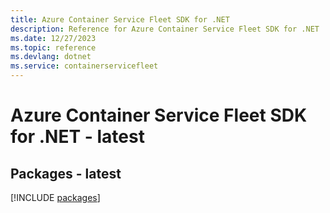 ```yaml
---
title: Azure Container Service Fleet SDK for .NET
description: Reference for Azure Container Service Fleet SDK for .NET
ms.date: 12/27/2023
ms.topic: reference
ms.devlang: dotnet
ms.service: containerservicefleet
---
```

# Azure Container Service Fleet SDK for .NET - latest
## Packages - latest
[!INCLUDE [packages](container-service-fleet-index.md)]